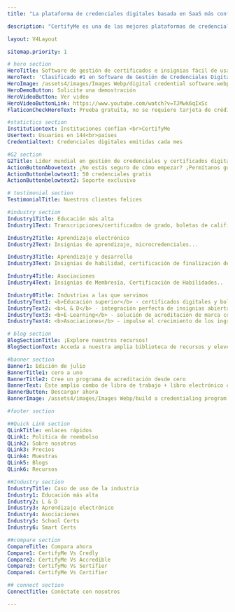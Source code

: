 ```yaml
---
title: "La plataforma de credenciales digitales basada en SaaS más confiable"

description: "CertifyMe es una de las mejores plataformas de credenciales digitales que ofrece credenciales digitales verificables y certificados digitales. Comience su viaje de acreditación hoy"

layout: V4Layout

sitemap.priority: 1

# hero section 
HeroTitle: Software de gestión de certificados e insignias fácil de usar para programas de aprendizaje
HeroText: 'Clasificado #1 en Software de Gestión de Credenciales Digitales en la Industria Educativa'
HeroImage: /assets4/images/Images Webp/digital credential software.webp
HeroDemoButton: Solicite una demostración
HeroVideoButton: Ver video 
HeroVideoButtonLink: https://www.youtube.com/watch?v=TJMwk6qIxSc
FlaticonCheckHeroText: Prueba gratuita, no se requiere tarjeta de crédito.

#statictics section
Institutiontext: Instituciones confían <br>CertifyMe
Usertext: Usuarios en 144<br>países
Credentialtext: Credenciales digitales emitidas cada mes

#G2 section
G2Title: Líder mundial en gestión de credenciales y certificados digitales
ActionButtonAbovetext: ¿No estás seguro de cómo empezar? ¡Permítanos guiarlo en la dirección correcta!
ActionButtonbelowtext1: 50 credenciales gratis
ActionButtonbelowtext2: Soporte exclusivo

# testimonial section
TestimonialTitle: Nuestros clientes felices

#industry section
Industry1Title: Educación más alta
Industry1Text: Transcripciones/certificados de grado, boletas de calificaciones...

Industry2Title: Aprendizaje electrónico
Industry2Text: Insignias de aprendizaje, microcredenciales...

Industry3Title: Aprendizaje y desarrollo
Industry3Text: Insignias de habilidad, certificación de finalización del curso...

Industry4Title: Asociaciones
Industry4Text: Insignias de Membresía, Certificación de Habilidades..

Industry0Title: Industrias a las que servimos
IndustryText1: <b>Educación superior</b> - certificados digitales y boletas de calificaciones seguras, portátiles y personalizadas para impulsar la participación de los estudiantes.
IndustryText2: <b>L & D</b> - integración perfecta de insignias abiertas en los programas de capacitación corporativa para obtener mejores resultados comerciales.
IndustryText3: <b>E-Learning</b> - solución de acreditación de marca completa para plataformas de aprendizaje para aumentar el conocimiento de la marca y las tasas de finalización de cursos.
IndustryText4: <b>Asociaciones</b> - impulse el crecimiento de los ingresos y atraiga miembros de forma orgánica con insignias y certificados digitales.

# blog section
BlogSectionTitle: ¡Explore nuestros recursos!
BlogSectionText: Acceda a nuestra amplia biblioteca de recursos y eleve su viaje de credenciales digitales.

#banner section
Banner1: Edición de julio
BannerTitle1: cero a uno
BannerTitle2: Cree un programa de acreditación desde cero
BannerText: Este amplio combo de libro de trabajo + libro electrónico contiene todo lo que necesita para crear un programa de acreditación desde cero.
BannerButton: Descargar ahora
BannerImage: /assets4/images/Images Webp/build a credentialing program.webp

#footer section

##Quick Link section
QLinkTitle: enlaces rápidos
QLink1: Politica de reembolso
QLink2: Sobre nosotros
QLink3: Precios
QLink4: Muestras
QLink5: Blogs
QLink6: Recursos

##Industry section
IndustryTitle: Caso de uso de la industria
Industry1: Educación más alta
Industry2: L & D
Industry3: Aprendizaje electrónico
Industry4: Asociaciones
Industry5: School Certs
Industry6: Smart Certs

##compare section
CompareTitle: Compara ahora
Compare1: CertifyMe Vs Credly
Compare2: CertifyMe Vs Accredible
Compare3: CertifyMe Vs Sertifier
Compare4: CertifyMe Vs Certifier

## connect section
ConnectTitle: Conéctate con nosotros

---
```

